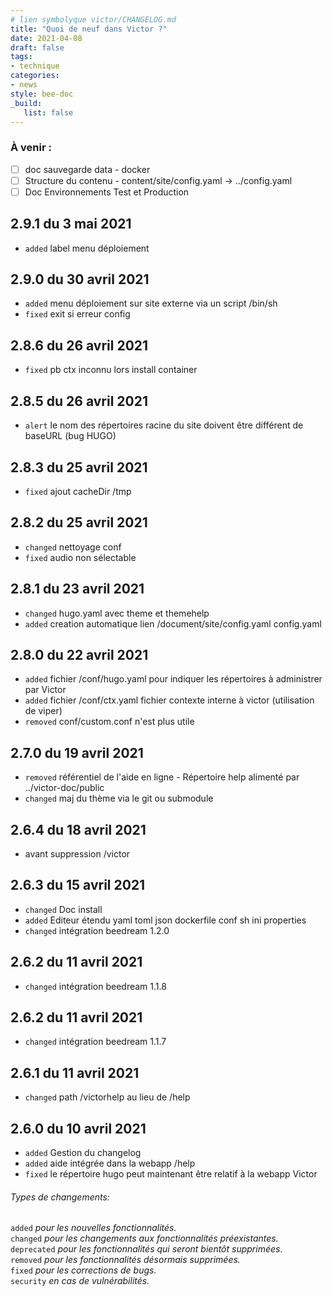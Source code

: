 ```yaml
---
# lien symbolyque victor/CHANGELOG.md
title: "Quoi de neuf dans Victor ?"
date: 2021-04-08
draft: false
tags:
- technique
categories:
- news
style: bee-doc
_build:
   list: false
---
```

<!--more-->
### À venir :
- [ ] doc sauvegarde data - docker
- [ ] Structure du contenu - content/site/config.yaml -> ../config.yaml
- [ ] Doc Environnements Test et Production

2.9.1 du 3 mai 2021
----------------------
- `added` label menu déploiement

2.9.0 du 30 avril 2021
----------------------
- `added` menu déploiement sur site externe via un script /bin/sh
- `fixed` exit si erreur config

2.8.6 du 26 avril 2021
----------------------
- `fixed` pb ctx inconnu lors install container

2.8.5 du 26 avril 2021
----------------------
- `alert` le nom des répertoires racine du site doivent être différent de baseURL (bug HUGO)

2.8.3 du 25 avril 2021
----------------------
- `fixed` ajout cacheDir /tmp

2.8.2 du 25 avril 2021
----------------------
- `changed` nettoyage conf
- `fixed` audio non sélectable

2.8.1 du 23 avril 2021
----------------------
- `changed` hugo.yaml avec theme et themehelp
- `added` creation automatique lien /document/site/config.yaml config.yaml

2.8.0 du 22 avril 2021
----------------------
- `added` fichier /conf/hugo.yaml pour indiquer les répertoires à administrer par Victor
- `added` fichier /conf/ctx.yaml fichier contexte interne à victor (utilisation de viper)
- `removed` conf/custom.conf n'est plus utile

2.7.0 du 19 avril 2021
----------------------
- `removed` référentiel de l'aide en ligne - Répertoire help alimenté par ../victor-doc/public
- `changed` maj du thème via le git ou submodule

2.6.4 du 18 avril 2021
----------------------
- avant suppression /victor

2.6.3 du 15 avril 2021
----------------------
- `changed` Doc install
- `added` Editeur étendu yaml toml json dockerfile conf sh ini properties
- `changed` intégration beedream 1.2.0

2.6.2 du 11 avril 2021
---------------------------
- `changed` intégration beedream 1.1.8

2.6.2 du 11 avril 2021
---------------------------
- `changed` intégration beedream 1.1.7

2.6.1 du 11 avril 2021
---------------------------
- `changed` path /victorhelp au lieu de /help

2.6.0 du 10 avril 2021
---------------------------
- `added` Gestion du changelog
- `added` aide intégrée dans la webapp /help
- `fixed` le répertoire hugo peut maintenant être relatif à la webapp Victor

###### Types de changements:
`added` *pour les nouvelles fonctionnalités.*  
`changed` *pour les changements aux fonctionnalités préexistantes.*  
`deprecated` *pour les fonctionnalités qui seront bientôt supprimées*.  
`removed` *pour les fonctionnalités désormais supprimées.*  
`fixed` *pour les corrections de bugs.*  
`security` *en cas de vulnérabilités.*  
